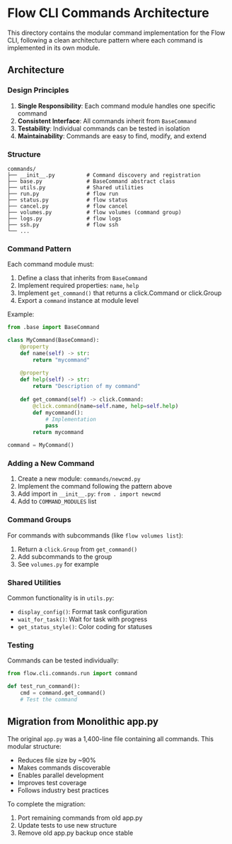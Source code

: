 # Flow CLI Commands Architecture

This directory contains the modular command implementation for the Flow CLI, following a clean architecture pattern where each command is implemented in its own module.

## Architecture

### Design Principles
1. **Single Responsibility**: Each command module handles one specific command
2. **Consistent Interface**: All commands inherit from `BaseCommand`
3. **Testability**: Individual commands can be tested in isolation
4. **Maintainability**: Commands are easy to find, modify, and extend

### Structure
```
commands/
├── __init__.py          # Command discovery and registration
├── base.py              # BaseCommand abstract class
├── utils.py             # Shared utilities
├── run.py               # flow run
├── status.py            # flow status
├── cancel.py            # flow cancel
├── volumes.py           # flow volumes (command group)
├── logs.py              # flow logs
├── ssh.py               # flow ssh
└── ...
```

### Command Pattern
Each command module must:
1. Define a class that inherits from `BaseCommand`
2. Implement required properties: `name`, `help`
3. Implement `get_command()` that returns a click.Command or click.Group
4. Export a `command` instance at module level

Example:
```python
from .base import BaseCommand

class MyCommand(BaseCommand):
    @property
    def name(self) -> str:
        return "mycommand"
    
    @property
    def help(self) -> str:
        return "Description of my command"
    
    def get_command(self) -> click.Command:
        @click.command(name=self.name, help=self.help)
        def mycommand():
            # Implementation
            pass
        return mycommand

command = MyCommand()
```

### Adding a New Command
1. Create a new module: `commands/newcmd.py`
2. Implement the command following the pattern above
3. Add import in `__init__.py`: `from . import newcmd`
4. Add to `COMMAND_MODULES` list

### Command Groups
For commands with subcommands (like `flow volumes list`):
1. Return a `click.Group` from `get_command()`
2. Add subcommands to the group
3. See `volumes.py` for example

### Shared Utilities
Common functionality is in `utils.py`:
- `display_config()`: Format task configuration
- `wait_for_task()`: Wait for task with progress
- `get_status_style()`: Color coding for statuses

### Testing
Commands can be tested individually:
```python
from flow.cli.commands.run import command

def test_run_command():
    cmd = command.get_command()
    # Test the command
```

## Migration from Monolithic app.py

The original `app.py` was a 1,400-line file containing all commands. This modular structure:
- Reduces file size by ~90%
- Makes commands discoverable
- Enables parallel development
- Improves test coverage
- Follows industry best practices

To complete the migration:
1. Port remaining commands from old app.py
2. Update tests to use new structure
3. Remove old app.py backup once stable
